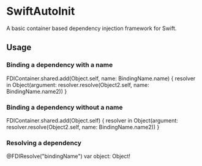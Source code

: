 # SwiftAutoInit
A basic container based dependency injection framework for Swift.

## Usage
### Binding a dependency with a name
FDIContainer.shared.add(Object.self, name: BindingName.name) { resolver in
    Object(argument: resolver.resolve(Object2.self, name: BindingName.name2))
}
### Binding a dependency without a name
FDIContainer.shared.add(Object.self) { resolver in
    Object(argument: resolver.resolve(Object2.self, name: BindingName.name2))
}


### Resolving a dependency
@FDIResolve("bindingName") var object: Object!
